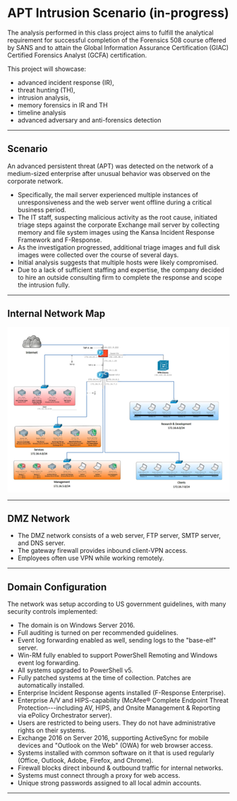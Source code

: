 # APT Intrusion Scenario (in-progress)

The analysis performed in this class project aims to fulfill the analytical requirement for successful completion of the Forensics 508 course offered by SANS and to attain the Global Information Assurance Certification (GIAC) Certified Forensics Analyst (GCFA) certification.

This project will showcase:
- advanced incident response (IR), 
- threat hunting (TH), 
- intrusion analysis, 
- memory forensics in IR and TH
- timeline analysis
- advanced adversary and anti-forensics detection
---
## Scenario
An advanced persistent threat (APT) was detected on the network of a medium-sized enterprise after unusual behavior was observed on the corporate network. 
- Specifically, the mail server experienced multiple instances of unresponsiveness and the web server went offline during a critical business period. 
- The IT staff, suspecting malicious activity as the root cause, initiated triage steps against the corporate Exchange mail server by collecting memory and file system images using the Kansa Incident Response Framework and F-Response. 
- As the investigation progressed, additional triage images and full disk images were collected over the course of several days. 
- Initial analysis suggests that multiple hosts were likely compromised. 
- Due to a lack of sufficient staffing and expertise, the company decided to hire an outside consulting firm to complete the response and scope the intrusion fully.
---
## Internal Network Map

![image](Network_Map.png)

---
## DMZ Network

- The DMZ network consists of a web server, FTP server, SMTP server, and DNS server. 
- The gateway firewall provides inbound client-VPN access. 
- Employees often use VPN while working remotely.

 ---
## Domain Configuration
The network was setup according to US government guidelines, with many security controls implemented:

- The domain is on Windows Server 2016.
- Full auditing is turned on per recommended guidelines.
- Event log forwarding enabled as well, sending logs to the "base-elf" server.
- Win-RM fully enabled to support PowerShell Remoting and Windows event log forwarding.
- All systems upgraded to PowerShell v5.
- Fully patched systems at the time of collection.  Patches are automatically installed.
- Enterprise Incident Response agents installed (F-Response Enterprise).
- Enterprise A/V and HIPS-capability (McAfee® Complete Endpoint Threat Protection---including AV, HIPS, and Onsite Management & Reporting via ePolicy Orchestrator server).
- Users are restricted to being users. They do not have administrative rights on their systems.
- Exchange 2016 on Server 2016, supporting ActiveSync for mobile devices and "Outlook on the Web" (OWA) for web browser access.
- Systems installed with common software on it that is used regularly (Office, Outlook, Adobe, Firefox, and Chrome).
- Firewall blocks direct inbound & outbound traffic for internal networks. 
- Systems must connect through a proxy for web access.
- Unique strong passwords assigned to all local admin accounts.

---

